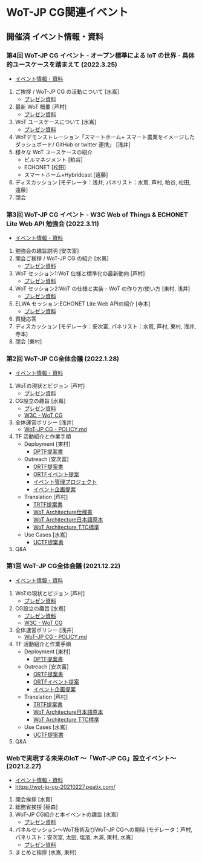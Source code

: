 # WoT-JP CG関連イベント

## 開催済 イベント情報・資料

### 第4回 WoT-JP CG イベント - オープン標準による IoT の世界 - 具体的ユースケースを踏まえて (2022.3.25)

- [イベント情報・資料](https://github.com/w3c/wot-jp-cg/tree/main/Event/20220325_4th_WoT_Usecases_Event)

1. ご挨拶 / WoT-JP CG の活動について [水嶌]
    - [プレゼン資料](https://github.com/w3c/wot-jp-cg/blob/main/Event/20220325_4th_WoT_Usecases_Event/20220325_WoT-JP_CG_Mizushima.pdf)
2. 最新 WoT 概要 [芦村]
    - [プレゼン資料](https://github.com/w3c/wot-jp-cg/blob/main/Event/20220325_4th_WoT_Usecases_Event/20220325-WoT-Ashimura.pdf)
3. WoT ユースケースについて [水嶌]
    - [プレゼン資料](https://github.com/w3c/wot-jp-cg/blob/main/Event/20220325_4th_WoT_Usecases_Event/20220325-WoT_UseCases-Mizushima.pdf)
4. WoTデモンストレーション「スマートホーム+ スマート農業をイメージしたダッシュボード/ GitHub or twitter 連携」 [浅井]
5. 様々な WoT ユースケースの紹介
    - ビルマネジメント [粕谷]
    - ECHONET [松田]
    - スマートホーム×Hybridcast [遠藤]
6. ディスカッション [モデレータ：浅井, パネリスト：水嶌, 芦村, 粕谷, 松田, 遠藤]
7. 閉会

### 第3回 WoT-JP CG イベント - W3C Web of Things & ECHONET Lite Web API 勉強会 (2022.3.11)

- [イベント情報・資料](https://github.com/w3c/wot-jp-cg/tree/main/Event/20220311_3rd_WoT_and_ELWA_Study_Meeting)

1. 勉強会の趣旨説明 [安次富]
2. 開会ご挨拶 / WoT-JP CG の紹介 [水嶌]
    - [プレゼン資料](https://github.com/w3c/wot-jp-cg/blob/main/Event/20220311_3rd_WoT_and_ELWA_Study_Meeting/20220311-WoT-JP_CG_Mizushima.pdf)
3. WoT セッション1:WoT 仕様と標準化の最新動向 [芦村]
    - [プレゼン資料](https://github.com/w3c/wot-jp-cg/blob/main/Event/20220311_3rd_WoT_and_ELWA_Study_Meeting/20220311-WoT-JP_CG_Ashimura.pdf)
4. WoT セッション2:WoT の仕様と実装 - WoT の作り方/使い方 [東村, 浅井]
    - [プレゼン資料](https://github.com/w3c/wot-jp-cg/blob/main/Event/20220311_3rd_WoT_and_ELWA_Study_Meeting/20220311-WoT-JP_CG-ktoumura.pdf)
5. ELWA セッション:ECHONET Lite Web APIの紹介 [寺本]
    - [プレゼン資料](https://github.com/w3c/wot-jp-cg/blob/main/Event/20220311_3rd_WoT_and_ELWA_Study_Meeting/20220311.WoT-JP_CG_ECHONET_Teramoto.pdf)
6. 質疑応答
7. ディスカッション [モデレータ：安次富, パネリスト：水嶌, 芦村, 東村, 浅井, 寺本]
8. 閉会 [東村]

### 第2回 WoT-JP CG全体会議 (2022.1.28)

- [イベント情報・資料](https://github.com/w3c/wot-jp-cg/tree/main/Event/20220128_2nd_Main_Meeting)

1. WoTの現状とビジョン [芦村]
    - [プレゼン資料](https://github.com/w3c/wot-jp-cg/blob/main/Event/20211222_1st_Main_Meeting/20211222-WoT-JP_CG_Ashimura.pdf)
2. CG設立の趣旨 [水嶌]
    - [プレゼン資料](https://github.com/w3c/wot-jp-cg/blob/main/Event/20211222_1st_Main_Meeting/20211222-WoT-JP_CG_Mizushima_20211222.pdf)
    - [W3C - WoT CG](https://www.w3.org/WoT/cg/)
3. 全体運営ポリシー [浅井]
    - [WoT-JP CG - POLICY.md](https://github.com/w3c/wot-jp-cg/blob/main/POLICY.md)
4. TF 活動紹介と作業手順
    * Deployment [東村]
      * [DPTF提案書](https://github.com/w3c/wot-jp-cg/tree/main/TF/Deployment)
    * Outreach [安次富]
      * [ORTF提案書](https://github.com/w3c/wot-jp-cg/blob/main/TF/Outreach/README.md)
      * [ORTFイベント提案](https://github.com/w3c/wot-jp-cg/blob/main/TF/Outreach/project_management.md)
      * [イベント管理プロジェクト](https://github.com/w3c/wot-jp-cg/projects/1)
      * [イベント企画提案](https://github.com/w3c/wot-jp-cg/issues/new/choose)
    * Translation [芦村]
      * [TRTF提案書](https://github.com/w3c/wot-jp-cg/blob/main/TF/Translation/README.md)
      * [WoT Architecture仕様書](https://www.w3.org/TR/2020/REC-wot-architecture-20200409/)
      * [WoT Architecture日本語原本](https://wot-jp-community.github.io/wot-architecture/)
      * [WoT Architecture TTC標準](https://www.ttc.or.jp/document_db/information/view_express_entity/1388)
    * Use Cases [水嶌]
      * [UCTF提案書](https://github.com/w3c/wot-jp-cg/blob/main/TF/Usecases/README.md)
5. Q&A

### 第1回 WoT-JP CG全体会議 (2021.12.22)

- [イベント情報・資料](https://github.com/w3c/wot-jp-cg/tree/main/Event/20211222_1st_Main_Meeting)

1. WoTの現状とビジョン [芦村]
    - [プレゼン資料](https://github.com/w3c/wot-jp-cg/blob/main/Event/20211222_1st_Main_Meeting/20211222-WoT-JP_CG_Ashimura.pdf)
2. CG設立の趣旨 [水嶌]
    - [プレゼン資料](https://github.com/w3c/wot-jp-cg/blob/main/Event/20211222_1st_Main_Meeting/20211222-WoT-JP_CG_Mizushima_20211222.pdf)
    - [W3C - WoT CG](https://www.w3.org/WoT/cg/)
3. 全体運営ポリシー [浅井]
    - [WoT-JP CG - POLICY.md](https://github.com/w3c/wot-jp-cg/blob/main/POLICY.md)
4. TF 活動紹介と作業手順
    * Deployment [東村]
      * [DPTF提案書](https://github.com/w3c/wot-jp-cg/tree/main/TF/Deployment)
    * Outreach [安次富]
      * [ORTF提案書](https://github.com/w3c/wot-jp-cg/blob/main/TF/Outreach/README.md)
      * [ORTFイベント提案](https://github.com/w3c/wot-jp-cg/blob/main/TF/Outreach/project_management.md)
      * [イベント企画提案](https://github.com/w3c/wot-jp-cg/issues/new/choose)
    * Translation [芦村]
      * [TRTF提案書](https://github.com/w3c/wot-jp-cg/blob/main/TF/Translation/README.md)
      * [WoT Architecture日本語原本](https://wot-jp-community.github.io/wot-architecture/)
      * [WoT Architecture TTC標準](https://www.ttc.or.jp/document_db/information/view_express_entity/1388)
    * Use Cases [水嶌]
      * [UCTF提案書](https://github.com/w3c/wot-jp-cg/blob/main/TF/Usecases/README.md)
5. Q&A

### Webで実現する未来のIoT ～「WoT-JP CG」設立イベント～ (2021.2.27)

- [イベント情報・資料](https://github.com/w3c/wot-jp-cg/tree/main/Event/20210227_1st_Online_Event)
- https://wot-jp-cg-20210227.peatix.com/

1. 開会挨拶 [水嶌]
2. 総務省挨拶 [稲森]
3. WoT-JP CG紹介と本イベントの趣旨 [水嶌]
    - [プレゼン資料](https://github.com/w3c/wot-jp-cg/blob/main/Event/20210227_1st_Online_Event/About_cg.pdf)
4. パネルセッション～WoT技術及びWoT-JP CGへの期待 [モデレータ：芦村, パネリスト：安次富, 太田, 塩濱, 木浦, 東村, 水嶌]
    - [プレゼン資料](https://github.com/w3c/wot-jp-cg/blob/main/Event/20210227_1st_Online_Event/panel-slides.pdf)
5. まとめと挨拶 [水嶌, 東村]
